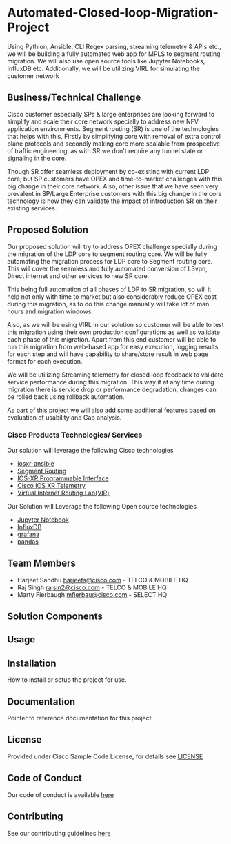 # Automated-Closed-loop-Migration-Project

Using Pythion, Ansible, CLI Regex parsing, streaming telemetry & APIs etc., we will be building a fully automated web app for MPLS to segment routing migration. We will also use open source tools like Jupyter Notebooks, InfluxDB etc. Additionally, we will be utilizing VIRL for simulating the customer network

## Business/Technical Challenge

Cisco customer especially SPs & large enterprises are looking forward to simplify and scale their core network specially to address new NFV application environments. Segment routing (SR) is one of the technologies that helps with this, Firstly by simplifying core with removal of extra control plane protocols and secondly making core more scalable from prospective of traffic engineering, as with SR we don't require any tunnel state or signaling in the core.
 
Though SR offer seamless deployment by co-existing with current LDP core, but SP customers have OPEX and time-to-market challenges with this big change in their core network. Also, other issue that we have seen very prevalent in SP/Large Enterprise customers with this big change in the core technology is how they can validate the impact of introduction SR on their existing services.


## Proposed Solution


Our proposed solution will try to address OPEX challenge specially during the migration of the LDP core to segment routing core. We will be fully automating the migration process for LDP core to Segment routing core. This will cover the seamless and fully automated conversion of L3vpn, Direct internet and other services to new SR core.
 
This being full automation of all phases of LDP to SR migration, so will it help not only with time to market but also considerably reduce OPEX cost during this migration, as to do this change manually will take lot of man hours and migration windows.

Also, as we will be using VIRL in our solution so customer will be able to test this migration using their own production configurations as well as validate each phase of this migration. Apart from this end customer will be able to run this migration from web-based app for easy execution, logging results for each step and will have capability to share/store result in web page format for each execution.  

 
We will be utilizing Streaming telemetry for closed loop feedback to validate service performance during this migration. This way if at any time during migration there is service drop or performance degradation, changes can be rolled back using rollback automation.

 
As part of this project we will also add some additional features based on evaluation of usability and Gap analysis.


### Cisco Products Technologies/ Services


Our solution will leverage the following Cisco technologies

* [iosxr-ansible](https://developer.cisco.com/codeexchange/github/repo/ios-xr/iosxr-ansible/)
* [Segment Routing](http://www.segment-routing.net/)
* [IOS-XR Programmable Interface](https://developer.cisco.com/site/ios-xr/)
* [Cisco IOS XR Telemetry](https://xrdocs.io/telemetry/)
* [Virtual Internet Routing Lab(VIR)](virl.cisco.com)

Our Solution will Leverage the following Open source technologies

* [Jupyter Notebook](http://jupyter.org/)
* [InfluxDB](https://github.com/influxdata/influxdb)
* [grafana](https://grafana.com/)
* [pandas](https://pandas.pydata.org/)



## Team Members


* Harjeet Sandhu <harjeets@cisco.com> -  TELCO & MOBILE HQ
* Raj Singh <rajsin2@cisco.com> -  TELCO & MOBILE HQ
* Marty Fierbaugh <mfierbau@cisco.com> - SELECT HQ



## Solution Components


<!-- This does not need to be completed during the initial submission phase  

Provide a brief overview of the components involved with this project. e.g Python /  -->


## Usage

<!-- This does not need to be completed during the initial submission phase  

Provide a brief overview of how to use the solution  -->



## Installation

How to install or setup the project for use.


## Documentation

Pointer to reference documentation for this project.


## License

Provided under Cisco Sample Code License, for details see [LICENSE](./LICENSE.md)

## Code of Conduct

Our code of conduct is available [here](./CODE_OF_CONDUCT.md)

## Contributing

See our contributing guidelines [here](./CONTRIBUTING.md)

